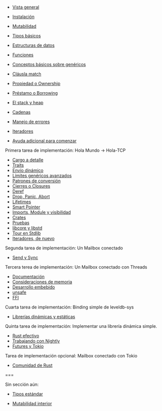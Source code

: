 * [Vista general](../index.html?chapter=overview&locale=es-ES)

* [Instalación](../index.html?chapter=installation&locale=es-ES)
* [Mutabilidad](../index.html?chapter=mutability&locale=es-ES)
* [Tipos básicos](../index.html?chapter=basic-types&locale=es-ES)
* [Estructuras de datos](../index.html?chapter=data-structures&locale=es-ES)
* [Funciones](../index.html?chapter=functions&locale=es-ES)
* [Conceptos básicos sobre genéricos](../index.html?chapter=generics-basics&locale=es-ES)
* [Cláusla match](../index.html?chapter=match&locale=es-ES)
* [Propiedad o Ownership](../index.html?chapter=ownership&locale=es-ES)
* [Préstamo o Borrowing](../index.html?chapter=borrowing&locale=es-ES)
* [El stack y heap](../index.html?chapter=stack-and-heap&locale=es-ES)
* [Cadenas](../index.html?chapter=strings&locale=es-ES)
* [Manejo de errores](../index.html?chapter=error-handling&locale=es-ES)
* [Iteradores](../index.html?chapter=iterators&locale=es-ES)
* [Ayuda adicional para comenzar](../index.html?chapter=little-helpers&locale=es-ES)

Primera tarea de implementación: Hola Mundo -> Hola-TCP

* [Cargo a detalle](../index.html?chapter=cargo&locale=es-ES)
* [Traits](../index.html?chapter=traits&locale=es-ES)
* [Envío dinámico](../index.html?chapter=dynamic-dispatch&locale=es-ES)
* [Límites genéricos avanzados](../index.html?chapter=advanced-generics-bounds&locale=es-ES)
* [Patrones de conversión](../index.html?chapter=conversion-patterns&locale=es-ES)
* [Cierres o Closures](../index.html?chapter=closures&locale=es-ES)
* [Deref](../index.html?chapter=deref-coersions&locale=es-ES)
* [Drop, Panic, Abort](../index.html?chapter=drop-panic-abort&locale=es-ES)
* [Lifetimes](../index.html?chapter=lifetimes&locale=es-ES)
* [Smart Pointer](../index.html?chapter=smart-pointers&locale=es-ES)
* [Imports, Module y visibilidad](../index.html?chapter=imports-modules-and-visibility&locale=es-ES)
* [Crates](../index.html?chapter=crates&locale=es-ES)
* [Pruebas](../index.html?chapter=testing&locale=es-ES)
* [libcore y libstd](../index.html?chapter=libcore-and-libstd&locale=es-ES)
* [Tour en Stdlib](../index.html?chapter=std-lib-tour&locale=es-ES)
* [Iteradores, de nuevo](../index.html?chapter=iterators-again&locale=es-ES)

Segunda tarea de implementación: Un Mailbox conectado

* [Send y Sync](../index.html?chapter=send-and-sync&locale=es-ES)

Tercera terea de implementación: Un Mailbox conectado con Threads

* [Documentación](../index.html?chapter=documentation&locale=es-ES)
* [Consideraciones de memoria](../index.html?chapter=memory-considerations&locale=es-ES)
* [Desarrollo embebido](../index.html?chapter=embedded&locale=es-ES)
* [unsafe](../index.html?chapter=unsafe&locale=es-ES)
* [FFI](../index.html?chapter=ffi&locale=es-ES)

Cuarta tarea de implementación: Binding simple de leveldb-sys

* [Librerías dinámicas y estáticas](../index.html?chapter=dynamic-and-static-libs&locale=es-ES)

Quinta tarea de implementación: Implementar una librería dinámica simple.

* [Rust efectivo](../index.html?chapter=effective-rust&locale=es-ES)
* [Trabajando con Nightly](../index.html?chapter=working-with-nightly&locale=es-ES)
* [Futures y Tokio](../index.html?chapter=futures-and-tokio&locale=es-ES)

Tarea de implementación opcional: Mailbox conectado con Tokio

* [Comunidad de Rust](../index.html?chapter=community-map&locale=es-ES)

===

Sin sección aún:

* [Tipos estándar](../index.html?chapter=standard-types&locale=es-ES)

* [Mutabilidad interior](../index.html?chapter=inner-mutability&locale=es-ES)
